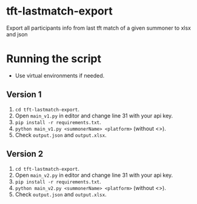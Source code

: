 # tft-lastmatch-export

Export all participants info from last tft match of a given summoner to xlsx and json

# Running the script

* Use virtual environments if needed.

## Version 1

1. `cd tft-lastmatch-export`.
2. Open `main_v1.py` in editor and change line 31 with your api key.
3. `pip install -r requirements.txt`.
4. `python main_v1.py <summonerName> <platform>` (without <>).
5. Check `output.json` and `output.xlsx`.

## Version 2

1. `cd tft-lastmatch-export`.
2. Open `main_v2.py` in editor and change line 31 with your api key.
3. `pip install -r requirements.txt`.
4. `python main_v2.py <summonerName> <platform>` (without <>).
5. Check `output.json` and `output.xlsx`.
